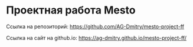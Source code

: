# Проектная работа Mesto

Ссылка на репозиторий:
https://github.com/AG-Dmitry/mesto-project-ff

Ссылка на сайт на github.io:
https://ag-dmitry.github.io/mesto-project-ff/